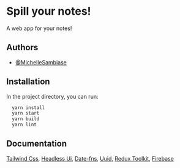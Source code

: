 # Spill your notes!

A web app for your notes!

## Authors

- [@MichelleSambiase](https://www.github.com/MichelleSambiase)

## Installation

In the project directory, you can run:

```bash
  yarn install
  yarn start
  yarn build
  yarn lint
```

## Documentation

[Tailwind Css](https://tailwindcss.com/),
[Headless Ui](https://headlessui.com/),
[Date-fns](https://date-fns.org/),
[Uuid](https://github.com/uuidjs/uuid),
[Redux Toolkit](https://redux-toolkit.js.org/),
[Firebase](https://firebase.google.com/)
